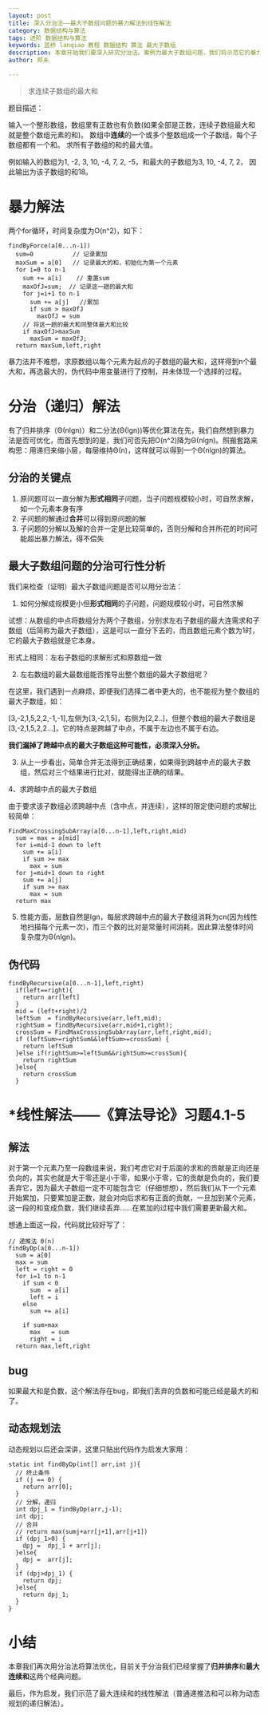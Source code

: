 ```yaml
---
layout: post
title: 深入分治法——最大子数组问题的暴力解法到线性解法
category: 数据结构与算法
tags: 进阶 数据结构与算法
keywords: 蓝桥 lanqiao 教程 数据结构 算法 最大子数组 
description: 本章开始我们要深入研究分治法。案例为最大子数组问题，我们将示范它的暴力解法到线性解法的思考过程。
author: 郑未

---
```


> 求连续子数组的最大和

题目描述：

输入一个整形数组，数组里有正数也有负数(如果全部是正数，连续子数组最大和就是整个数组元素的和)。
数组中**连续**的一个或多个整数组成一个子数组，每个子数组都有一个和。
求所有子数组的和的最大值。

例如输入的数组为1, -2, 3, 10, -4, 7, 2, -5，和最大的子数组为3, 10, -4, 7, 2，
因此输出为该子数组的和18。

# 暴力解法

两个for循环，时间复杂度为O(n^2)，如下：

    findByForce(a[0...n-1])
      sum=0           // 记录累加
      maxSum = a[0]   // 记录最大的和，初始化为第一个元素
      for i=0 to n-1
        sum += a[i]    // 重置sum
        maxOfJ=sum;  // 记录这一趟的最大和
        for j=i+1 to n-1 
          sum += a[j]   //累加
          if sum > maxOfJ
            maxOfJ = sum
        // 将这一趟的最大和同整体最大和比较
        if maxOfJ>maxSum 
          maxSum = maxOfJ;
      return maxSum,left,right

暴力法并不难想，求原数组以每个元素为起点的子数组的最大和，这样得到n个最大和，再选最大的，伪代码中用变量进行了控制，并未体现一个选择的过程。

# 分治（递归）解法

有了归并排序（Θ(nlgn)）和二分法(Θ(lgn))等优化算法在先，我们自然想到暴力法是否可优化，而首先想到的是，我们可否先把O(n^2)降为Θ(nlgn)。照搬套路来构思：用递归来缩小层，每层维持Θ(n)，这样就可以得到一个Θ(nlgn)的算法。

## 分治的关键点

1. 原问题可以一直分解为**形式相同**子问题，当子问题规模较小时，可自然求解，如一个元素本身有序
2. 子问题的解通过**合并**可以得到原问题的解
3. 子问题的分解以及解的合并一定是比较简单的，否则分解和合并所花的时间可能超出暴力解法，得不偿失

## 最大子数组问题的分治可行性分析

我们来检查（证明）最大子数组问题是否可以用分治法：

1. 如何分解成规模更小但**形式相同**的子问题，问题规模较小时，可自然求解

试想：从数组的中点将数组分为两个子数组，分别求左右子数组的最大连需求和子数组（后简称为最大子数组），这是可以一直分下去的，而且数组元素个数为1时，它的最大子数组就是它本身。

形式上相同：左右子数组的求解形式和原数组一致

2. 左右数组的最大最数组能否推导出整个数组的最大子数组呢？

在这里，我们遇到一点麻烦，即便我们选择二者中更大的，也不能视为整个数组的最大子数组，如：

[3,-2,1,5,2,2,-1,-1],左侧为[3,-2,1,5]，右侧为[2,2..]，但整个数组的最大子数组是[3,-2,1,5,2,2...]，它的特点是跨越了中点，不属于左边也不属于右边。

**我们漏掉了跨越中点的最大子数组这种可能性，必须深入分析。**

3. 从上一步看出，简单合并无法得到正确结果，如果得到跨越中点的最大子数组，然后对三个结果进行比对，就能得出正确的结果。

4、求跨越中点的最大子数组

由于要求该子数组必须跨越中点（含中点，并连续），这样的限定使问题的求解比较简单：

    FindMaxCrossingSubArray(a[0...n-1],left,right,mid)
      sum = max = a[mid]
      for i=mid-1 down to left
        sum += a[i]
        if sum >= max
          max = sum
      for j=mid+1 down to right
        sum += a[j]
        if sum >= max
          max = sum
      return max

5. 性能方面，层数自然是lgn，每层求跨越中点的最大子数组消耗为cn(因为线性地扫描每个元素一次)，而三个数的比对是常量时间消耗，因此算法整体时间复杂度为Θ(nlgn)。

## 伪代码

    findByRecursive(a[0...n-1],left,right)
      if(left==right){
        return arr[left]
      }
      mid = (left+right)/2 
      leftSum  = findByRecursive(arr,left,mid);
      rightSum = findByRecursive(arr,mid+1,right);
      crossSum = FindMaxCrossingSubArray(arr,left,right,mid);
      if (leftSum>=rightSum&&leftSum>=crossSum) {
        return leftSum
      }else if(rightSum>=leftSum&&rightSum>=crossSum){
        return rightSum
      }else{
        return crossSum
      }  

# *线性解法——《算法导论》习题4.1-5

## 解法

<p class="text-warning">
  对于第一个元素乃至一段数组来说，我们考虑它对于后面的求和的贡献是正向还是负向的，其实也就是大于零还是小于零，如果小于零，它的贡献是负向的，我们要丢弃它，因为最大子数组一定不可能包含它（仔细想想），然后我们从下一个元素开始累加，只要累加是正数，就会对向后求和有正面的贡献，一旦加到某个元素，这一段的和变成负数，我们继续丢弃……在累加的过程中我们需要更新最大和。
</p>

想通上面这一段，代码就比较好写了：

    // 递推法 Θ(n)
    findByDp(a[0...n-1])
      sum = a[0]
      max = sum
      left = right = 0
      for i=1 to n-1
        if sum < 0
          sum  = a[i]
          left = i
        else
          sum += a[i] 

        if sum>max
          max   = sum
          right = i
      return max,left,right

## bug

如果最大和是负数，这个解法存在bug，即我们丢弃的负数和可能已经是最大的和了。


## 动态规划法

动态规划以后还会深讲，这里只贴出代码作为启发大家用：

    static int findByDp(int[] arr,int j){
      // 终止条件
      if (j == 0) {
        return arr[0];
      }
      // 分解，递归
      int dpj_1 = findByDp(arr,j-1);  
      int dpj;  
      // 合并
      // return max(sumj+arr[j+1],arr[j+1]) 
      if (dpj_1>0) {
        dpj =  dpj_1 + arr[j];
      }else{
        dpj =  arr[j];
      }
      if (dpj>dpj_1) {
        return dpj;
      }else{
        return dpj_1;
      }
    }

# 小结

本章我们再次用分治法将算法优化，目前关于分治我们已经掌握了**归并排序**和**最大连续和**这两个经典问题。

最后，作为启发，我们示范了最大连续和的线性解法（普通递推法和可以称为动态规划的递归解法）。